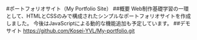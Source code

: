 #ポートフォリオサイト（My Portfolio Site）
##概要
Web制作基礎学習の一環として、HTMLとCSSのみで構成されたシンプルなポートフォリオサイトを作成しました。
今後はJavaScriptによる動的な機能追加も予定しています。
##デモサイト
https://github.com/Kosei-YVL/My-portfolio.git
